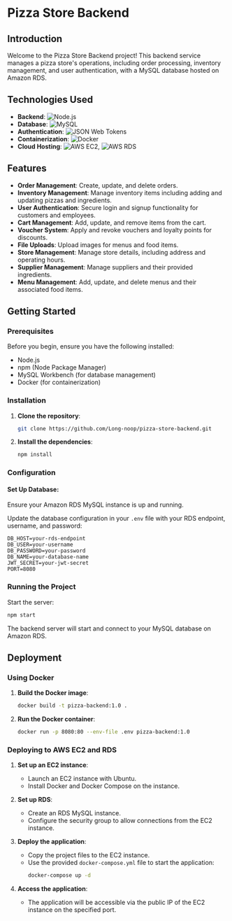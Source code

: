 # Pizza Store Backend

## Introduction
Welcome to the Pizza Store Backend project! This backend service manages a pizza store's operations, including order processing, inventory management, and user authentication, with a MySQL database hosted on Amazon RDS.

## Technologies Used
- **Backend**: ![Node.js](https://img.shields.io/badge/Node.js-339933?style=for-the-badge&logo=nodedotjs&logoColor=white)
- **Database**: ![MySQL](https://img.shields.io/badge/MySQL-4479A1?style=for-the-badge&logo=mysql&logoColor=white)
- **Authentication**: ![JSON Web Tokens](https://img.shields.io/badge/JWT-000000?style=for-the-badge&logo=jsonwebtokens&logoColor=white)
- **Containerization**: ![Docker](https://img.shields.io/badge/Docker-2496ED?style=for-the-badge&logo=docker&logoColor=white)
- **Cloud Hosting**: ![AWS EC2](https://img.shields.io/badge/AWS_EC2-FF9900?style=for-the-badge&logo=amazonaws&logoColor=white), ![AWS RDS](https://img.shields.io/badge/AWS_RDS-527FFF?style=for-the-badge&logo=amazonaws&logoColor=white)

## Features
- **Order Management**: Create, update, and delete orders.
- **Inventory Management**: Manage inventory items including adding and updating pizzas and ingredients.
- **User Authentication**: Secure login and signup functionality for customers and employees.
- **Cart Management**: Add, update, and remove items from the cart.
- **Voucher System**: Apply and revoke vouchers and loyalty points for discounts.
- **File Uploads**: Upload images for menus and food items.
- **Store Management**: Manage store details, including address and operating hours.
- **Supplier Management**: Manage suppliers and their provided ingredients.
- **Menu Management**: Add, update, and delete menus and their associated food items.

## Getting Started

### Prerequisites
Before you begin, ensure you have the following installed:
- Node.js
- npm (Node Package Manager)
- MySQL Workbench (for database management)
- Docker (for containerization)

### Installation
1. **Clone the repository**:
   ```bash
   git clone https://github.com/Long-noop/pizza-store-backend.git
   ```

2. **Install the dependencies**:
   ```bash
   npm install
   ```

### Configuration
#### Set Up Database:
Ensure your Amazon RDS MySQL instance is up and running.

Update the database configuration in your `.env` file with your RDS endpoint, username, and password:
```
DB_HOST=your-rds-endpoint
DB_USER=your-username
DB_PASSWORD=your-password
DB_NAME=your-database-name
JWT_SECRET=your-jwt-secret
PORT=8080
```

### Running the Project
Start the server:
```bash
npm start
```
The backend server will start and connect to your MySQL database on Amazon RDS.

## Deployment

### Using Docker
1. **Build the Docker image**:
   ```bash
   docker build -t pizza-backend:1.0 .
   ```

2. **Run the Docker container**:
   ```bash
   docker run -p 8080:80 --env-file .env pizza-backend:1.0
   ```

### Deploying to AWS EC2 and RDS
1. **Set up an EC2 instance**:
   - Launch an EC2 instance with Ubuntu.
   - Install Docker and Docker Compose on the instance.

2. **Set up RDS**:
   - Create an RDS MySQL instance.
   - Configure the security group to allow connections from the EC2 instance.

3. **Deploy the application**:
   - Copy the project files to the EC2 instance.
   - Use the provided `docker-compose.yml` file to start the application:
     ```bash
     docker-compose up -d
     ```

4. **Access the application**:
   - The application will be accessible via the public IP of the EC2 instance on the specified port.
